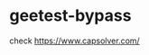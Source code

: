 # geetest-bypass
check https://www.capsolver.com/ 





















                                                                                                                                                                            